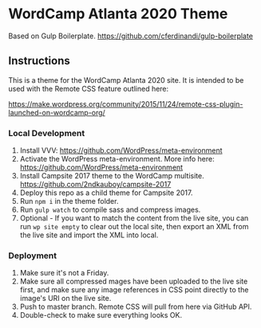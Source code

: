 # WordCamp Atlanta 2020 Theme

Based on Gulp Boilerplate. https://github.com/cferdinandi/gulp-boilerplate

## Instructions

This is a theme for the WordCamp Atlanta 2020 site. It is intended to be used with the Remote CSS feature outlined here:

https://make.wordpress.org/community/2015/11/24/remote-css-plugin-launched-on-wordcamp-org/

### Local Development

1. Install VVV: https://github.com/WordPress/meta-environment
2. Activate the WordPress meta-environment. More info here: https://github.com/WordPress/meta-environment
3. Install Campsite 2017 theme to the WordCamp multisite. https://github.com/2ndkauboy/campsite-2017
4. Deploy this repo as a child theme for Campsite 2017.
5. Run `npm i` in the theme folder.
6. Run `gulp watch` to compile sass and compress images.
7. Optional - If you want to match the content from the live site, you can run `wp site empty` to clear out the local site, then export an XML from the live site and import the XML into local.

### Deployment

1. Make sure it's not a Friday.
2. Make sure all compressed mages have been uploaded to the live site first, and make sure any image references in CSS point directly to the image's URI on the live site.
3. Push to master branch. Remote CSS will pull from here via GitHub API.
4. Double-check to make sure everything looks OK.


